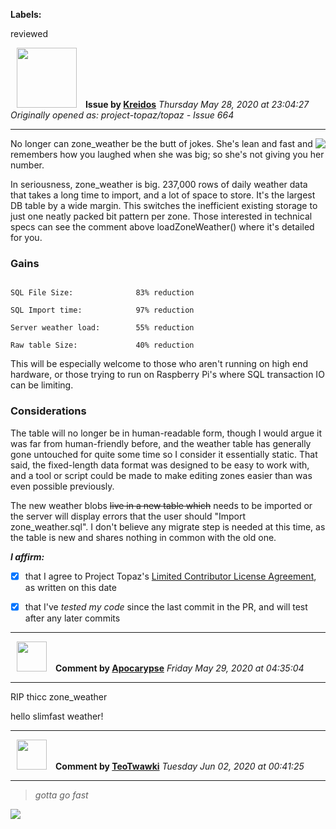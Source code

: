 **Labels:**

reviewed



<a href="https://github.com/Kreidos"><img src="https://avatars0.githubusercontent.com/u/12466395?v=4" width="96" height="96" hspace="10"></img></a> **Issue by [Kreidos](https://github.com/Kreidos)**
_Thursday May 28, 2020 at 23:04:27_
_Originally opened as: project-topaz/topaz - Issue 664_

----

<img align="right" src="https://user-images.githubusercontent.com/12466395/83200195-aabb7680-a0f7-11ea-9e20-050828a91235.png"/>

No longer can zone_weather be the butt of jokes. She's lean and fast and remembers how you laughed when she was big; so she's not giving you her number.

In seriousness, zone_weather is big. 237,000 rows of daily weather data that takes a long time to import, and a lot of space to store. It's the largest DB table by a wide margin. This switches the inefficient existing storage to just one neatly packed bit pattern per zone. Those interested in technical specs can see the comment above loadZoneWeather() where it's detailed for you.

### Gains
```
SQL File Size:              83% reduction
SQL Import time:            97% reduction
Server weather load:        55% reduction
Raw table Size:             40% reduction
```
This will be especially welcome to those who aren't running on high end hardware, or those trying to run on Raspberry Pi's where SQL transaction IO can be limiting.

### Considerations
The table will no longer be in human-readable form, though I would argue it was far from human-friendly before, and the weather table has generally gone untouched for quite some time so I consider it essentially static. That said, the fixed-length data format was designed to be easy to work with, and a tool or script could be made to make editing zones easier than was even possible previously.

The new weather blobs ~~live in a new table which~~ needs to be imported or the server will display errors that the user should "Import zone_weather.sql". I don't believe any migrate step is needed at this time, as the table is new and shares nothing in common with the old one. 

<!-- place 'x' mark between square [] brackets to affirm: -->
**_I affirm:_**
- [x] that I agree to Project Topaz's [Limited Contributor License Agreement](http://project-topaz.com/blob/release/CONTRIBUTOR_AGREEMENT.md), as written on this date
- [x] that I've _tested my code_ since the last commit in the PR, and will test after any later commits


----
<a href="https://github.com/Apocarypse"><img src="https://avatars1.githubusercontent.com/u/45616576?v=4" width="48" height="48" hspace="10"></img></a> **Comment by [Apocarypse](https://github.com/Apocarypse)**
_Friday May 29, 2020 at 04:35:04_

----

RIP thicc zone_weather
hello slimfast weather!


----
<a href="https://github.com/TeoTwawki"><img src="https://avatars0.githubusercontent.com/u/6871475?v=4" width="48" height="48" hspace="10"></img></a> **Comment by [TeoTwawki](https://github.com/TeoTwawki)**
_Tuesday Jun 02, 2020 at 00:41:25_

----

> _gotta go fast_

![](https://media.giphy.com/media/6bt7096m6fy1i/giphy.gif)

